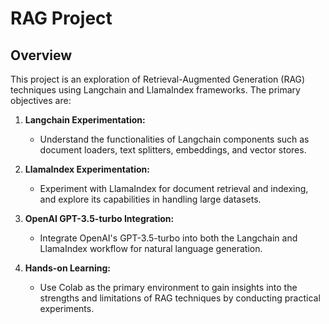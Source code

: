 # RAG Project

## Overview

This project is an exploration of Retrieval-Augmented Generation (RAG) techniques using Langchain and LlamaIndex frameworks. The primary objectives are:

1. **Langchain Experimentation:**
   - Understand the functionalities of Langchain components such as document loaders, text splitters, embeddings, and vector stores.

2. **LlamaIndex Experimentation:**
   - Experiment with LlamaIndex for document retrieval and indexing, and explore its capabilities in handling large datasets.

3. **OpenAI GPT-3.5-turbo Integration:**
   - Integrate OpenAI's GPT-3.5-turbo into both the Langchain and LlamaIndex workflow for natural language generation.

4. **Hands-on Learning:**
   - Use Colab as the primary environment to gain insights into the strengths and limitations of RAG techniques by conducting practical experiments.
